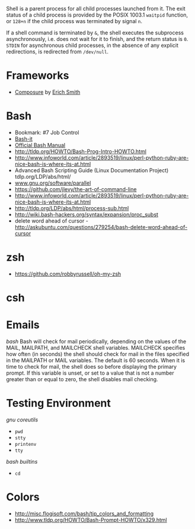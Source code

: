 Shell is a parent process for all child processes launched from it. The exit status of a child process is provided by the POSIX 1003.1 `waitpid` function, or `128+n` if the child process was terminated by signal `n`.

If a shell command is terminated by `&`, the shell executes the subprocess asynchronously, i.e. does not wait for it to finish, and the return status is `0`. `STDIN` for asynchronous child processes, in the absence of any explicit redirections, is redirected from `/dev/null`.

# Frameworks
- [Composure](https://github.com/erichs/composure) by [Erich Smith](http://erichs.github.io/)

# Bash
- Bookmark: #7 Job Control
- [Bash-it](https://github.com/Bash-it/bash-it)
- [Official Bash Manual](http://www.gnu.org/software/bash/manual/bash.html)
- http://tldp.org/HOWTO/Bash-Prog-Intro-HOWTO.html
- http://www.infoworld.com/article/2893519/linux/perl-python-ruby-are-nice-bash-is-where-its-at.html
- Advanced Bash Scripting Guide (Linux Documentation Project) tdlp.org/LDP/abs/html/
- www.gnu.org/software/parallel
- https://github.com/jlevy/the-art-of-command-line
- http://www.infoworld.com/article/2893519/linux/perl-python-ruby-are-nice-bash-is-where-its-at.html
- http://tldp.org/LDP/abs/html/process-sub.html
- http://wiki.bash-hackers.org/syntax/expansion/proc_subst
- delete word ahead of cursor - http://askubuntu.com/questions/279254/bash-delete-word-ahead-of-cursor

# zsh
- https://github.com/robbyrussell/oh-my-zsh

# csh

# Emails
*bash*
Bash will check for mail periodically, depending on the values of the MAIL, MAILPATH, and MAILCHECK shell variables. MAILCHECK specifies how often (in seconds) the shell should check for mail in the files specified in the MAILPATH or MAIL variables. The default is 60 seconds. When it is time to check for mail, the shell does so before displaying the primary prompt. If this variable is unset, or set to a value that is not a number greater than or equal to zero, the shell disables mail checking.

# Testing Environment
*gnu coreutils*
- `pwd`
- `stty`
- `printenv`
- `tty`

*bash builtins*
- `cd`

# Colors
- http://misc.flogisoft.com/bash/tip_colors_and_formatting
- http://www.tldp.org/HOWTO/Bash-Prompt-HOWTO/x329.html
